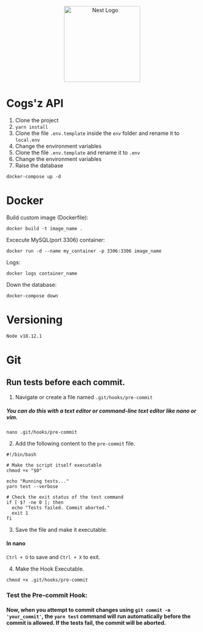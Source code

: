<p align="center">
  <a href="http://nestjs.com/" target="blank"><img src="https://nestjs.com/img/logo-small.svg" width="200" alt="Nest Logo" /></a>
</p>


# Cogs'z API

1. Clone the project
2. ```yarn install```
3. Clone the file ```.env.template``` inside the ```env``` folder and rename it to ```local.env``` 
4. Change the environment variables
5. Clone the file ```.env.template``` and rename it to ```.env```
6. Change the environment variables
7. Raise the database
```
docker-compose up -d
```
# Docker
Build custom image (Dockerfile):
```
docker build -t image_name .
```
Excecute MySQL(port 3306) container:
```
docker run -d --name my_container -p 3306:3306 image_name
```
Logs:
```
docker logs container_name
```
Down the database:
```
docker-compose down
```
# Versioning
```
Node v18.12.1
```
# Git
## Run tests before each commit. 
1. Navigate or create a file named ```.git/hooks/pre-commit``` 
##### You can do this with a text editor or command-line text editor like nano or vim.
```
nano .git/hooks/pre-commit
```
2. Add the following content to the  ```pre-commit``` file.
```
#!/bin/bash

# Make the script itself executable
chmod +x "$0"

echo "Running tests..."
yarn test --verbose

# Check the exit status of the test command
if [ $? -ne 0 ]; then
  echo "Tests failed. Commit aborted."
  exit 1
fi
```
3. Save the file and make it executable.
#### In nano

```Ctrl + O``` to save and ```Ctrl + X``` to exit.

4. Make the Hook Executable.
```
chmod +x .git/hooks/pre-commit
```
### Test the Pre-commit Hook:
#### Now, when you attempt to commit changes using ```git commit -m 'your_commit'```, the ```yarn test``` command will run automatically before the commit is allowed. If the tests fail, the commit will be aborted.